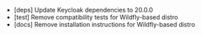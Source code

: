 * [deps] Update Keycloak dependencies to 20.0.0
* [test] Remove compatibility tests for Wildfly-based distro
* [docs] Remove installation instructions for Wildfly-based distro
